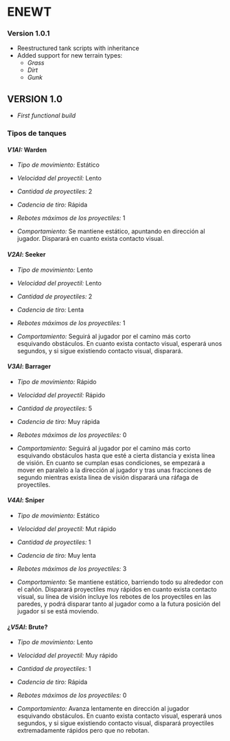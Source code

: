# ENEWT

### Version 1.0.1
- Reestructured tank scripts with inheritance
- Added support for new terrain types:
    - _Grass_
    - _Dirt_
    - _Gunk_

## VERSION 1.0
- *First functional build*

### Tipos de tanques

#### *V1AI:* Warden
- *Tipo de movimiento:* Estático
- *Velocidad del proyectil:* Lento
- *Cantidad de proyectiles:* 2
- *Cadencia de tiro:* Rápida
- *Rebotes máximos de los proyectiles:* 1

- *Comportamiento:* Se mantiene estático, apuntando en dirección al jugador. Disparará en cuanto exista contacto visual.

#### *V2AI*: Seeker
- *Tipo de movimiento:* Lento
- *Velocidad del proyectil:* Lento
- *Cantidad de proyectiles:* 2
- *Cadencia de tiro:* Lenta
- *Rebotes máximos de los proyectiles:* 1

- *Comportamiento:* Seguirá al jugador por el camino más corto esquivando obstáculos. En cuanto exista contacto visual, esperará unos segundos, y si sigue existiendo contacto visual, disparará.

#### *V3AI*: Barrager
- *Tipo de movimiento:* Rápido
- *Velocidad del proyectil:* Rápido
- *Cantidad de proyectiles:* 5
- *Cadencia de tiro:* Muy rápida
- *Rebotes máximos de los proyectiles:* 0

- *Comportamiento:* Seguirá al jugador por el camino más corto esquivando obstáculos hasta que esté a cierta distancia y exista línea de visión. En cuanto se cumplan esas condiciones, se empezará a mover en paralelo a la dirección al jugador y tras unas fracciones de segundo mientras exista línea de visión disparará una ráfaga de proyectiles.

#### *V4AI*: Sniper
- *Tipo de movimiento:* Estático
- *Velocidad del proyectil:* Mut rápido
- *Cantidad de proyectiles:* 1
- *Cadencia de tiro:* Muy lenta
- *Rebotes máximos de los proyectiles:* 3

- *Comportamiento:* Se mantiene estático, barriendo todo su alrededor con el cañón. Disparará proyectiles muy rápidos en cuanto exista contacto visual, su línea de visión incluye los rebotes de los proyectiles en las paredes, y podrá disparar tanto al jugador como a la futura posición del jugador si se está moviendo.

#### ¿*V5AI*: Brute?
- *Tipo de movimiento:* Lento
- *Velocidad del proyectil:* Muy rápido
- *Cantidad de proyectiles:* 1
- *Cadencia de tiro:* Rápida
- *Rebotes máximos de los proyectiles:* 0

- *Comportamiento:* Avanza lentamente en dirección al jugador esquivando obstáculos. En cuanto exista contacto visual, esperará unos segundos, y si sigue existiendo contacto visual, disparará proyectiles extremadamente rápidos pero que no rebotan.
